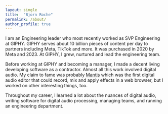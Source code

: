 ```yaml
---
layout: single
title:  "Bjorn Roche"
permalink: /about/
author_profile: true
---
```


I am an Engineering leader who most recently worked as SVP Engineering at GIPHY. GIPHY serves about 10 billion pieces of content per day to partners including Meta, TikTok and more. It was purchased in 2020 by Meta and 2023. At GIPHY, I grew, nurtured and lead the engineering team.

Before working at GIPHY and becoming a manager, I made a decent living developing software as a contractor. Almost all this work involved digital audio. My claim to fame was probably
[Mantis](https://www.youtube.com/watch?v=FcNqIApO4Yw&list=PL7B3B35734905377B&index=1)
which was the first digital audio editor that could record, mix and apply effects in a web browser, but I worked on other interesting things, too.

Throughout my career, I learned a lot about the nuances of digital audio, writing software for digital audio processing, managing teams, and running an engineering department.